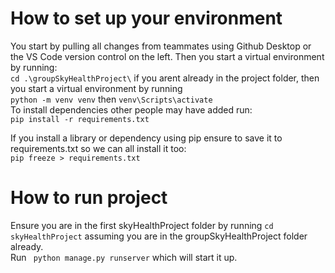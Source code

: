 # How to set up your environment

You start by pulling all changes from teammates using Github Desktop or the VS Code version control on the left. Then you start a virtual environment by running:         
`cd .\groupSkyHealthProject\` if you arent already in the project folder, then you start a virtual environment by running     
`python -m venv venv` then `venv\Scripts\activate`          
To install dependencies other people may have added run:           
`pip install -r requirements.txt`           

If you install a library or dependency using pip ensure to save it to requirements.txt so we can all install it too:       
`pip freeze > requirements.txt`     

# How to run project

Ensure you are in the first skyHealthProject folder by running `cd skyHealthProject` assuming you are in the groupSkyHealthProject folder already.       
Run ` python manage.py runserver` which will start it up.
